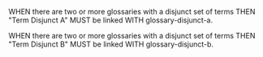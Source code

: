 WHEN there are two or more glossaries with a disjunct set of terms THEN "Term Disjunct A" MUST be linked WITH glossary-disjunct-a.

WHEN there are two or more glossaries with a disjunct set of terms THEN "Term Disjunct B" MUST be linked WITH glossary-disjunct-b.

